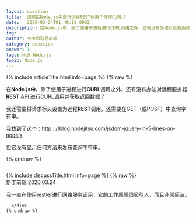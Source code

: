 ```yaml
---
layout: question
title:  如何在Node.js中进行远程REST调用？任何CURL？
date:   2020-03-24T01:49:18.000Z
description: 在Node.js中，除了使用子进程进行CURL调用之外，还有没有办法对远程服务器REST API 进行CURL调用并获取返回数据？我还需要将请求标头设...
img: 
author: 卡卡西路易前端
category: question
answer: 1
tags: 休息 Node.js
topic: Node.js
---
```

<div class="article-root">
  <div class="article">
    {% include articleTitle.html info=page %}
    {% raw %}
    <div class="article-content"><p><font style="vertical-align: inherit;"><font style="vertical-align: inherit;">在</font></font><strong><font style="vertical-align: inherit;"><font style="vertical-align: inherit;">Node.js中</font></font></strong><font style="vertical-align: inherit;"><font style="vertical-align: inherit;">，除了使用子进程进行</font></font><strong><font style="vertical-align: inherit;"><font style="vertical-align: inherit;">CURL</font></font></strong><font style="vertical-align: inherit;"><font style="vertical-align: inherit;">调用之外，还有没有办法对远程服务器</font></font><strong><font style="vertical-align: inherit;"><font style="vertical-align: inherit;">REST</font></font></strong><font style="vertical-align: inherit;"><font style="vertical-align: inherit;"> API </font><font style="vertical-align: inherit;">进行CURL调用</font><font style="vertical-align: inherit;">并获取返回数据？</font></font></p>

<p><font style="vertical-align: inherit;"><font style="vertical-align: inherit;">我还需要将请求标头设置为远程</font></font><strong><font style="vertical-align: inherit;"><font style="vertical-align: inherit;">REST</font></font></strong><font style="vertical-align: inherit;"><font style="vertical-align: inherit;">调用，还需要在GET（或POST）中查询字符串。</font></font></p>

<p><font style="vertical-align: inherit;"><font style="vertical-align: inherit;">我找到了这个：</font><a href="http://blog.nodejitsu.com/jsdom-jquery-in-5-lines-on-nodejs" rel="noreferrer"><font style="vertical-align: inherit;">http</font></a><font style="vertical-align: inherit;"> : </font></font><a href="http://blog.nodejitsu.com/jsdom-jquery-in-5-lines-on-nodejs" rel="noreferrer"><font style="vertical-align: inherit;"><font style="vertical-align: inherit;">//blog.nodejitsu.com/jsdom-jquery-in-5-lines-on-nodejs</font></font></a></p>

<p><font style="vertical-align: inherit;"><font style="vertical-align: inherit;">但它没有显示任何方法来发布查询字符串。    </font></font></p></div>
    {% endraw %}
  </div>
  <p style="height: 0;width:0;overflow: hidden;"> 第3175篇《如何在Node.js中进行远程REST调用？任何CURL？》来自Winter(https://github.com/aiyld/aiyld.github.io)的站点</p>
  <div class="discuss-wrapper">
    {% include discussTitle.html info=page %}
    {% raw %}
    <div class="discuss-item">
        <div class="discuss-parent">
          <div class="discuss-meta">
            <span class="discuss-user">斯丁前端</span>
            <span class="discuss-time">2020.03.24</span>
          </div>
          <div class="discuss-comment"><p><font style="vertical-align: inherit;"><font style="vertical-align: inherit;">我一直在使用</font></font><a href="https://npmjs.org/package/restler"><font style="vertical-align: inherit;"><font style="vertical-align: inherit;">restler</font></font></a><font style="vertical-align: inherit;"><font style="vertical-align: inherit;">进行网络服务调用，它的工作原理很</font><a href="https://npmjs.org/package/restler"><font style="vertical-align: inherit;">吸引人</font></a><font style="vertical-align: inherit;">，而且非常简洁。</font></font></p></div>
        </div>
        
      </div>
    {% endraw %}
  </div>
<div>
